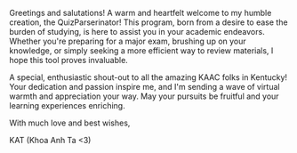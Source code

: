 Greetings and salutations! A warm and heartfelt welcome to my humble creation, the QuizParserinator! This program, born from a desire to ease the burden of studying, is here to assist you in your academic endeavors. Whether you're preparing for a major exam, brushing up on your knowledge, or simply seeking a more efficient way to review materials, I hope this tool proves invaluable.

A special, enthusiastic shout-out to all the amazing KAAC folks in Kentucky! Your dedication and passion inspire me, and I'm sending a wave of virtual warmth and appreciation your way. May your pursuits be fruitful and your learning experiences enriching.

With much love and best wishes,

KAT (Khoa Anh Ta <3)
